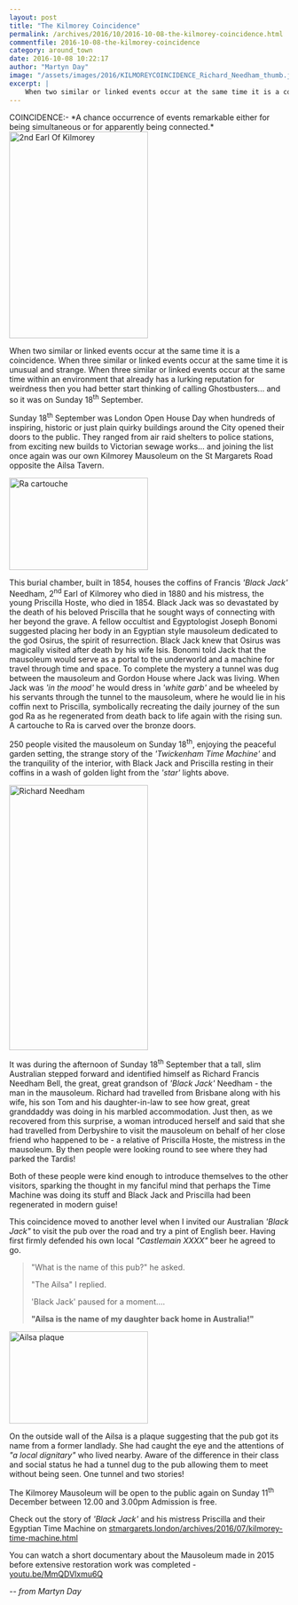 ```yaml
---
layout: post
title: "The Kilmorey Coincidence"
permalink: /archives/2016/10/2016-10-08-the-kilmorey-coincidence.html
commentfile: 2016-10-08-the-kilmorey-coincidence
category: around_town
date: 2016-10-08 10:22:17
author: "Martyn Day"
image: "/assets/images/2016/KILMOREYCOINCIDENCE_Richard_Needham_thumb.jpg"
excerpt: |
    When two similar or linked events occur at the same time it is a coincidence. When three similar or linked events occur at the same time it is unusual and strange. When three similar or linked events occur at the same time within an environment that already has a lurking reputation for weirdness then you had better start thinking of calling Ghostbusters... and so it was on Sunday 18<sup>th</sup> September.
---
```


<div markdown="1" class="box">
COINCIDENCE:- *A chance occurrence of events remarkable either for being simultaneous or for apparently being connected.*

</div>
<a href="/assets/images/2016/KILMOREYCOINCIDENCE_2nd_Earl_Of_Kilmorey.jpg" title="See larger version of - 2nd Earl Of Kilmorey"><img src="/assets/images/2016/KILMOREYCOINCIDENCE_2nd_Earl_Of_Kilmorey_thumb.jpg" width="250" height="372" alt="2nd Earl Of Kilmorey" class="photo right" /></a>

When two similar or linked events occur at the same time it is a coincidence. When three similar or linked events occur at the same time it is unusual and strange. When three similar or linked events occur at the same time within an environment that already has a lurking reputation for weirdness then you had better start thinking of calling Ghostbusters... and so it was on Sunday 18<sup>th</sup> September.

Sunday 18<sup>th</sup> September was London Open House Day when hundreds of inspiring, historic or just plain quirky buildings around the City opened their doors to the public. They ranged from air raid shelters to police stations, from exciting new builds to Victorian sewage works... and joining the list once again was our own Kilmorey Mausoleum on the St Margarets Road opposite the Ailsa Tavern.

<a href="/assets/images/2016/KILMOREYCOINCIDENCE_Ra_cartouche.jpg" title="See larger version of - Ra cartouche"><img src="/assets/images/2016/KILMOREYCOINCIDENCE_Ra_cartouche_thumb.jpg" width="250" height="166" alt="Ra cartouche" class="photo right" /></a>

This burial chamber, built in 1854, houses the coffins of Francis <em>'Black Jack'</em> Needham, 2<sup>nd</sup> Earl of Kilmorey who died in 1880 and his mistress, the young Priscilla Hoste, who died in 1854. Black Jack was so devastated by the death of his beloved Priscilla that he sought ways of connecting with her beyond the grave. A fellow occultist and Egyptologist Joseph Bonomi suggested placing her body in an Egyptian style mausoleum dedicated to the god Osirus, the spirit of resurrection. Black Jack knew that Osirus was magically visited after death by his wife Isis. Bonomi told Jack that the mausoleum would serve as a portal to the underworld and a machine for travel through time and space. To complete the mystery a tunnel was dug between the mausoleum and Gordon House where Jack was living. When Jack was <em>'in the mood'</em> he would dress in <em>'white garb'</em> and be wheeled by his servants through the tunnel to the mausoleum, where he would lie in his coffin next to Priscilla, symbolically recreating the daily journey of the sun god Ra as he regenerated from death back to life again with the rising sun. A cartouche to Ra is carved over the bronze doors.

250 people visited the mausoleum on Sunday 18<sup>th</sup>, enjoying the peaceful garden setting, the strange story of the <em>'Twickenham Time Machine'</em> and the tranquility of the interior, with Black Jack and Priscilla resting in their coffins in a wash of golden light from the <em>'star'</em> lights above.

<a href="/assets/images/2016/KILMOREYCOINCIDENCE_Richard_Needham.jpg" title="See larger version of - Richard Needham"><img src="/assets/images/2016/KILMOREYCOINCIDENCE_Richard_Needham_thumb.jpg" width="250" height="477" alt="Richard Needham" class="photo right" /></a>

It was during the afternoon of Sunday 18<sup>th</sup> September that a tall, slim Australian stepped forward and identified himself as Richard Francis Needham Bell, the great, great grandson of <em>'Black Jack'</em> Needham - the man in the mausoleum. Richard had travelled from Brisbane along with his wife, his son Tom and his daughter-in-law to see how great, great granddaddy was doing in his marbled accommodation. Just then, as we recovered from this surprise, a woman introduced herself and said that she had travelled from Derbyshire to visit the mausoleum on behalf of her close friend who happened to be - a relative of Priscilla Hoste, the mistress in the mausoleum. By then people were looking round to see where they had parked the Tardis!

Both of these people were kind enough to introduce themselves to the other visitors, sparking the thought in my fanciful mind that perhaps the Time Machine was doing its stuff and Black Jack and Priscilla had been regenerated in modern guise!

This coincidence moved to another level when I invited our Australian <em>'Black Jack"</em> to visit the pub over the road and try a pint of English beer. Having first firmly defended his own local <em>"Castlemain XXXX"</em> beer he agreed to go.

<blockquote>
"What is the name of this pub?" he asked.

"The Ailsa" I replied.

'Black Jack' paused for a moment....

**"Ailsa is the name of my daughter back home in Australia!"**

</blockquote>
<div markdown="1" class="box">
<a href="/assets/images/2016/KILMOREYCOINCIDENCE_Ailsa_plaque.jpg" title="See larger version of - Ailsa plaque"><img src="/assets/images/2016/KILMOREYCOINCIDENCE_Ailsa_plaque_thumb.jpg" width="250" height="166" alt="Ailsa plaque" class="photo left" /></a>

On the outside wall of the Ailsa is a plaque suggesting that the pub got its name from a former landlady. She had caught the eye and the attentions of <em>"a local dignitary"</em> who lived nearby. Aware of the difference in their class and social status he had a tunnel dug to the pub allowing them to meet without being seen. One tunnel and two stories!

</div>
The Kilmorey Mausoleum will be open to the public again on Sunday 11<sup>th</sup> December between 12.00 and 3.00pm Admission is free.

Check out the story of <em>'Black Jack'</em> and his mistress Priscilla and their Egyptian Time Machine on [stmargarets.london/archives/2016/07/kilmorey-time-machine.html](/archives/2016/07/kilmorey-time-machine.html)

You can watch a short documentary about the Mausoleum made in 2015 before extensive restoration work was completed - [youtu.be/MmQDVlxmu6Q](https://youtu.be/MmQDVlxmu6Q)

<cite>-- from Martyn Day</cite>
